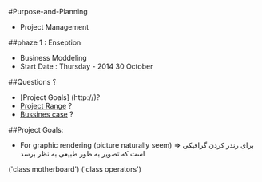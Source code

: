 #Purpose-and-Planning
* Project Management

##phaze 1 : Enseption
* Business Moddeling
* Start Date : Thursday - 2014 30 October

##Questions ؟
* [Project Goals] (http://)?
* [Project Range](http://)  ?
* [Bussines case](http://) ?

##Project Goals:
* For graphic rendering (picture naturally seem)  => برای رندر کردن گرافیکی است که تصویر به طور طبیعی به نظر برسد 

('class motherboard')
('class operators')

